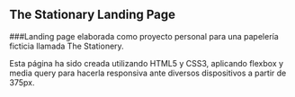 <h2>The Stationary Landing Page</h2>

###Landing page elaborada como proyecto personal para una papelería ficticia llamada The Stationery.

Esta página ha sido creada utilizando HTML5 y CSS3, aplicando flexbox y media query para hacerla responsiva ante diversos dispositivos a partir de 375px.
